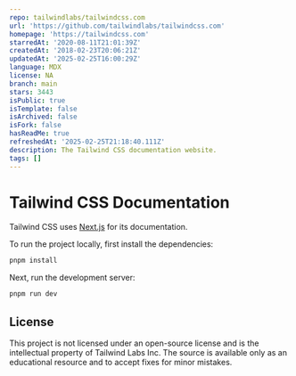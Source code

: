 ```yaml
---
repo: tailwindlabs/tailwindcss.com
url: 'https://github.com/tailwindlabs/tailwindcss.com'
homepage: 'https://tailwindcss.com'
starredAt: '2020-08-11T21:01:39Z'
createdAt: '2018-02-23T20:06:21Z'
updatedAt: '2025-02-25T16:00:29Z'
language: MDX
license: NA
branch: main
stars: 3443
isPublic: true
isTemplate: false
isArchived: false
isFork: false
hasReadMe: true
refreshedAt: '2025-02-25T21:18:40.111Z'
description: The Tailwind CSS documentation website.
tags: []
---
```


# Tailwind CSS Documentation

Tailwind CSS uses [Next.js](https://nextjs.org/) for its documentation.

To run the project locally, first install the dependencies:

```bash
pnpm install
```

Next, run the development server:

```bash
pnpm run dev
```

## License

This project is not licensed under an open-source license and is the intellectual property of Tailwind Labs Inc. The source is available only as an educational resource and to accept fixes for minor mistakes.
